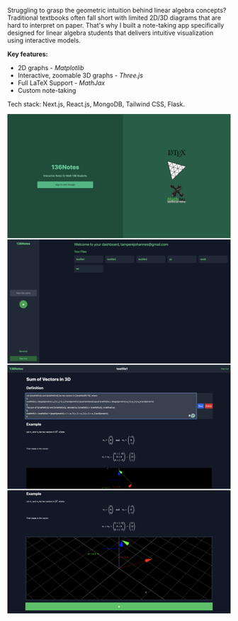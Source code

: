 Struggling to grasp the geometric intuition behind linear algebra concepts? Traditional textbooks often fall short with limited 2D/3D diagrams that are hard to interpret on paper. That's why I built a note-taking app specifically designed for linear algebra students that delivers intuitive visualization using interactive models. 

**Key features:**
- 2D graphs - _Matplotlib_
- Interactive, zoomable 3D graphs - _Three.js_
- Full LaTeX Support - _MathJax_
- Custom note-taking

Tech stack: Next.js, React.js, MongoDB, Tailwind CSS, Flask. 

![alt text](https://github.com/Johannestampere/136Notes/blob/main/app/demo/1.png?raw=true)
![alt text](https://github.com/Johannestampere/136Notes/blob/main/app/demo/2.png?raw=true)
![alt text](https://github.com/Johannestampere/136Notes/blob/main/app/demo/3.png?raw=true)
![alt text](https://github.com/Johannestampere/136Notes/blob/main/app/demo/4.png?raw=true)
